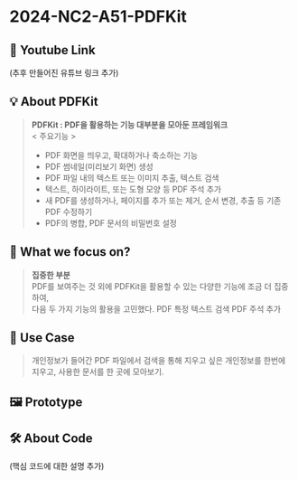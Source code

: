 # 2024-NC2-A51-PDFKit
## 🎥 Youtube Link
(추후 만들어진 유튜브 링크 추가)

## 💡 About PDFKit
> **PDFKit : PDF을 활용하는 기능 대부분을 모아둔 프레임워크 <br>**
< 주요기능 > <br>
> * PDF 화면을 띄우고, 확대하거나 축소하는 기능 <br>
> * PDF 썸네일(미리보기 화면) 생성
> * PDF 파일 내의 텍스트 또는 이미지 추출, 텍스트 검색
> * 텍스트, 하이라이트, 또는 도형 모양 등 PDF 주석 추가
> * 새 PDF를 생성하거나, 페이지를 추가 또는 제거, 순서 변경, 추출 등 기존 PDF 수정하기
> * PDF의 병합, PDF 문서의 비밀번호 설정

## 🎯 What we focus on?
> **집중한 부분** <br/> PDF를 보여주는 것 외에 PDFKit을 활용할 수 있는 다양한 기능에 조금 더 집중하여, <br> 다음 두 가지 기능의 활용을 고민했다.
> PDF 특정 텍스트 검색
> PDF 주석 추가

## 💼 Use Case
> 개인정보가 들어간 PDF 파일에서 검색을 통해 지우고 싶은 개인정보를 한번에 지우고, 사용한 문서를 한 곳에 모아보기.

## 🖼️ Prototype


## 🛠️ About Code
(핵심 코드에 대한 설명 추가)
